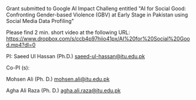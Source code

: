Grant submitted to Google AI Impact Challeng entitled "AI for Social Good: Confronting Gender-based Violence (GBV) at Early Stage in Pakistan using Social Media Data Profiling" 

Please find 2 min. short video at the following URL: https://www.dropbox.com/s/ccb4p97hiio41px/AI%20for%20Social%20Good.mp4?dl=0




PI: Saeed Ul Hassan (Ph.D.) <saeed-ul-hassan@itu.edu.pk>

Co-PI (s):

Mohsen Ali (Ph. D.) <mohsen.ali@itu.edu.pk>

Agha Ali Raza (Ph. D.) <agha.ali.raza@itu.edu.pk>

